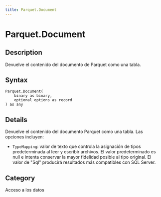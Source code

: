 ```yaml
---
title: Parquet.Document
---
```


# Parquet.Document


## Description

Devuelve el contenido del documento de Parquet como una tabla.


## Syntax

```powerquery
Parquet.Document(
    binary as binary,
    optional options as record
) as any
```


## Details

Devuelve el contenido del documento Parquet como una tabla. Las opciones incluyen: 
    <ul>
    <li> <code>TypeMapping</code>: valor de texto que controla la asignación de tipos predeterminada al leer y escribir archivos. El valor predeterminado es null e intenta conservar la mayor fidelidad posible al tipo original. El valor de "Sql" producirá resultados más compatibles con SQL Server.</li>
    </ul>



## Category
Acceso a los datos
